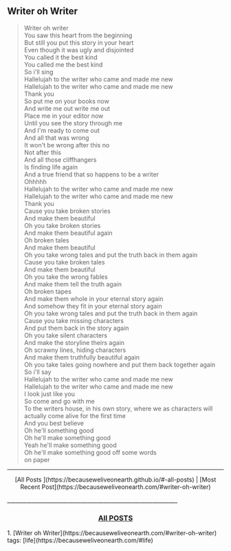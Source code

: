 
## Writer oh Writer

> Writer oh writer <br>
> You saw this heart from the beginning <br>
> But still you put this story in your heart <br>
> Even though it was ugly and disjointed<br>
> You called it the best kind<br>
> You called me the best kind<br>
> So i'll sing<br>
> Hallelujah to the writer who came and made me new<br>
> Hallelujah to the writer who came and made me new<br>
> Thank you<br>
> So put me on your books now<br>
> And write me out write me out<br>
> Place me in your editor now<br>
> Until you see the story through me<br>
> And I'm ready to come out<br>
> And all that was wrong<br>
> It won't be wrong after this no<br>
> Not after this<br>
> And all those cliffhangers<br>
> Is finding life again<br>
> And a true friend that so happens to be a writer<br>
> Ohhhhh<br>
> Hallelujah to the writer who came and made me new<br>
> Hallelujah to the writer who came and made me new<br>
> Thank you<br>
> Cause you take broken stories<br>
> And make them beautiful<br>
> Oh you take broken stories<br>
> And make them beautiful again<br>
> Oh broken tales<br>
> And make them beautiful<br>
> Oh you take wrong tales and put the truth back in them again<br>
> Cause you take broken tales<br>
> And make them beautiful<br>
> Oh you take the wrong fables<br>
> And make them tell the truth again<br>
> Oh broken tapes<br>
> And make them whole in your eternal story again<br>
> And somehow they fit in your eternal story again<br>
> Oh you take wrong tales and put the truth back in them again<br>
> Cause you take missing characters<br>
> And put them back in the story again<br>
> Oh you take silent characters<br>
> And make the storyline theirs again<br>
> Oh scrawny lines, hiding characters<br>
> And make them truthfully beautiful again<br>
> Oh you take tales going nowhere and put them back together again<br>
> So i'll say<br>
> Hallelujah to the writer who came and made me new<br>
> Hallelujah to the writer who came and made me new<br>
> I look just like you<br>
> So come and go with me<br>
> To the writers house, in his own story, where we as characters will actually come alive for the first time<br>
> And you best believe<br>
> Oh he'll something good<br>
> Oh he'll make something good<br>
> Yeah he'll make something good<br>
> Oh he'll make something good off some words<br>
> on paper<br>


______________________________________________________________
<p style="text-align: center;"> [All Posts    ](https://becauseweliveonearth.github.io/#-all-posts) |  [Most Recent Post](https://becauseweliveonearth.com/#writer-oh-writer) </p> 
______________________________________________________________
<h3 style="text-align: center;"> <ins>All POSTS</ins>  </h3>
1. [Writer oh Writer](https://becauseweliveonearth.com/#writer-oh-writer) tags: [life](https://becauseweliveonearth.com/#life)


